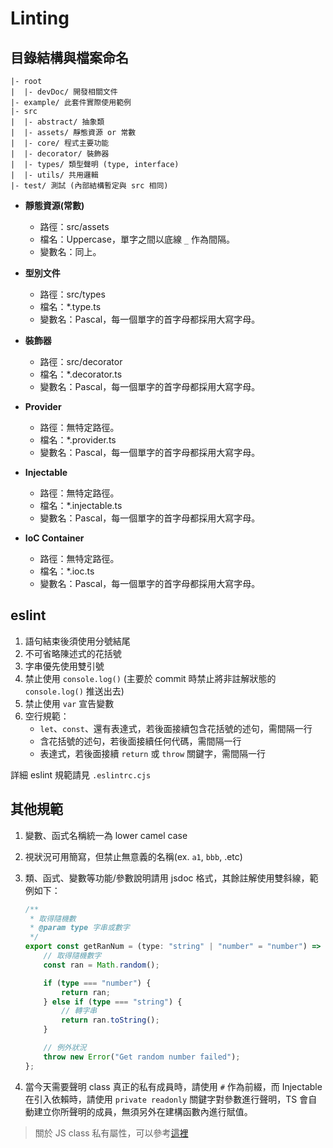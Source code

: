 # Linting

## 目錄結構與檔案命名

```text
|- root
|  |- devDoc/ 開發相關文件
|- example/ 此套件實際使用範例
|- src
|  |- abstract/ 抽象類
|  |- assets/ 靜態資源 or 常數
|  |- core/ 程式主要功能
|  |- decorator/ 裝飾器
|  |- types/ 類型聲明 (type, interface)
|  |- utils/ 共用邏輯
|- test/ 測試 (內部結構暫定與 src 相同)
```

- **靜態資源(常數)**
  - 路徑：src/assets
  - 檔名：Uppercase，單字之間以底線 `_` 作為間隔。
  - 變數名：同上。

- **型別文件**
  - 路徑：src/types
  - 檔名：*.type.ts
  - 變數名：Pascal，每一個單字的首字母都採用大寫字母。

- **裝飾器**
  - 路徑：src/decorator
  - 檔名：*.decorator.ts
  - 變數名：Pascal，每一個單字的首字母都採用大寫字母。

- **Provider**
  - 路徑：無特定路徑。
  - 檔名：*.provider.ts
  - 變數名：Pascal，每一個單字的首字母都採用大寫字母。

- **Injectable**
  - 路徑：無特定路徑。
  - 檔名：*.injectable.ts
  - 變數名：Pascal，每一個單字的首字母都採用大寫字母。

- **IoC Container**
  - 路徑：無特定路徑。
  - 檔名：*.ioc.ts
  - 變數名：Pascal，每一個單字的首字母都採用大寫字母。

## eslint

1. 語句結束後須使用分號結尾
2. 不可省略陳述式的花括號
3. 字串優先使用雙引號
4. 禁止使用 `console.log()` (主要於 commit 時禁止將非註解狀態的 `console.log()` 推送出去)
5. 禁止使用 `var` 宣告變數
6. 空行規範：
    - `let`、`const`、還有表達式，若後面接續包含花括號的述句，需間隔一行
    - 含花括號的述句，若後面接續任何代碼，需間隔一行
    - 表達式，若後面接續 `return` 或 `throw` 關鍵字，需間隔一行

詳細 eslint 規範請見 `.eslintrc.cjs`

## 其他規範

1. 變數、函式名稱統一為 lower camel case
2. 視狀況可用簡寫，但禁止無意義的名稱(ex. `a1`, `bbb`, .etc)
3. 類、函式、變數等功能/參數說明請用 jsdoc 格式，其餘註解使用雙斜線，範例如下：

    ```ts
    /**
     * 取得隨機數
     * @param type 字串或數字
     */
    export const getRanNum = (type: "string" | "number" = "number") => {
        // 取得隨機數字
        const ran = Math.random();

        if (type === "number") {
            return ran;
        } else if (type === "string") {
            // 轉字串
            return ran.toString();
        }

        // 例外狀況
        throw new Error("Get random number failed");
    };
    ```

4. 當今天需要聲明 class 真正的私有成員時，請使用 `#` 作為前綴，而 Injectable 在引入依賴時，請使用 `private readonly` 關鍵字對參數進行聲明，TS 會自動建立你所聲明的成員，無須另外在建構函數內進行賦值。

>關於 JS class 私有屬性，可以參考[這裡](https://developer.mozilla.org/en-US/docs/Web/JavaScript/Reference/Classes/Private_properties)
